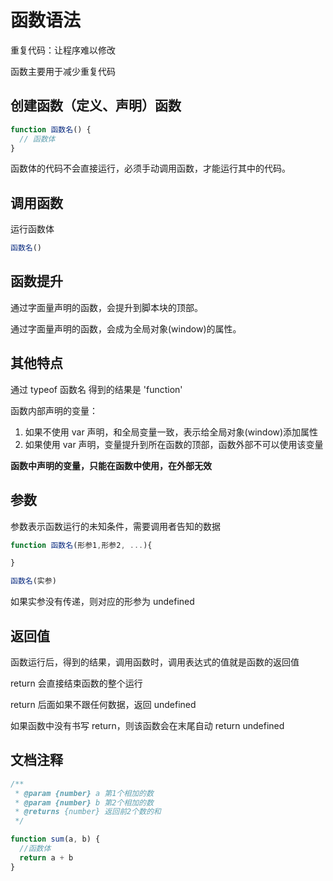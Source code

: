 # 函数语法

重复代码：让程序难以修改

函数主要用于减少重复代码

## 创建函数（定义、声明）函数

```js
function 函数名() {
  // 函数体
}
```

函数体的代码不会直接运行，必须手动调用函数，才能运行其中的代码。

## 调用函数

运行函数体

```js
函数名()
```

## 函数提升

通过字面量声明的函数，会提升到脚本块的顶部。

通过字面量声明的函数，会成为全局对象(window)的属性。

## 其他特点

通过 typeof 函数名 得到的结果是 'function'

函数内部声明的变量：

1. 如果不使用 var 声明，和全局变量一致，表示给全局对象(window)添加属性
2. 如果使用 var 声明，变量提升到所在函数的顶部，函数外部不可以使用该变量

**函数中声明的变量，只能在函数中使用，在外部无效**

## 参数

参数表示函数运行的未知条件，需要调用者告知的数据

```js
function 函数名(形参1,形参2, ...){

}

函数名(实参)
```

如果实参没有传递，则对应的形参为 undefined

## 返回值

函数运行后，得到的结果，调用函数时，调用表达式的值就是函数的返回值

return 会直接结束函数的整个运行

return 后面如果不跟任何数据，返回 undefined

如果函数中没有书写 return，则该函数会在末尾自动 return undefined

## 文档注释

```js
/**
 * @param {number} a 第1个相加的数
 * @param {number} b 第2个相加的数
 * @returns {number} 返回前2个数的和
 */

function sum(a, b) {
  //函数体
  return a + b
}
```
